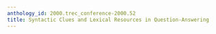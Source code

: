 ```yaml
---
anthology_id: 2000.trec_conference-2000.52
title: Syntactic Clues and Lexical Resources in Question-Answering
---
```

